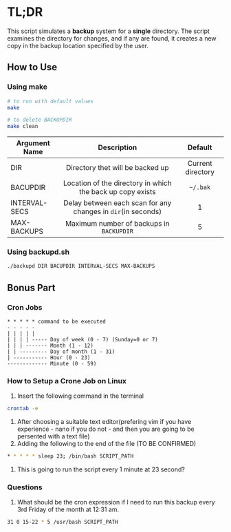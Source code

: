 # TL;DR

This script simulates a **backup** system for a **single** directory.
The script examines the directory for changes, and if any are found, it creates a new copy in the backup location specified by the user.

## How to Use

### Using make

```bash
# to run with default values
make

# to delete BACKUPDIR
make clean
```

| Argument Name |                         Description                          |      Default      |
| ------------- | :----------------------------------------------------------: | :---------------: |
| DIR           |               Directory thet will be backed up               | Current directory |
| BACUPDIR      |  Location of the directory in which the back up copy exists  |     `~/.bak`      |
| INTERVAL-SECS | Delay between each scan for any changes in `dir`(in seconds) |         1         |
| MAX-BACKUPS   |           Maximum number of backups in `BACKUPDIR`           |         5         |

### Using backupd.sh

```bash
./backupd DIR BACUPDIR INTERVAL-SECS MAX-BACKUPS
```

## Bonus Part

### Cron Jobs

```text
* * * * * command to be executed
- - - - -
| | | | |
| | | | ----- Day of week (0 - 7) (Sunday=0 or 7)
| | | ------- Month (1 - 12)
| | --------- Day of month (1 - 31)
| ----------- Hour (0 - 23)
------------- Minute (0 - 59)
```

### How to Setup a Crone Job on Linux

1. Insert the following command in the terminal

```bash
crontab -e
```

1. After choosing a suitable text editor(prefering vim if you have experience - nano if you do not - and then you are going to be persented with a text file)
1. Adding the following to the end of the file (TO BE CONFIRMED)

```bash
* * * * * sleep 23; /bin/bash SCRIPT_PATH
```

1. This is going to run the script every 1 minute at 23 second?

### Questions

1. What should be the cron expression if I need to run this backup every 3rd Friday
   of the month at 12:31 am.

```bash
31 0 15-22 * 5 /usr/bash SCRIPT_PATH
```
